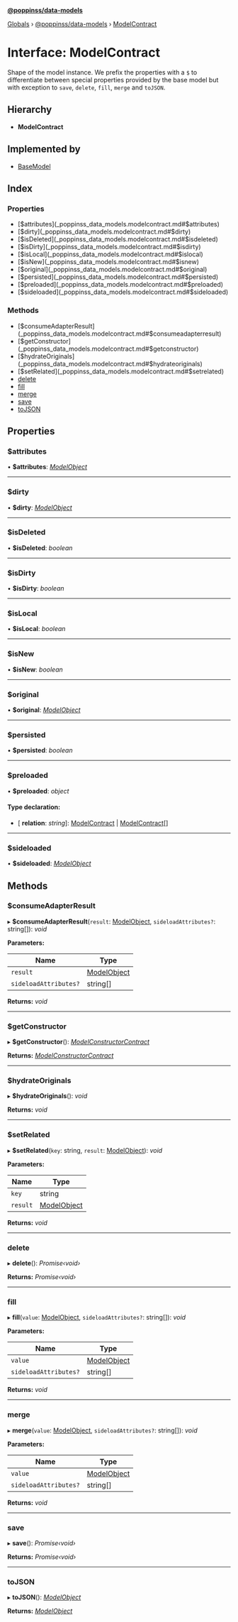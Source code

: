 **[@poppinss/data-models](../README.md)**

[Globals](../README.md) › [@poppinss/data-models](../modules/_poppinss_data_models.md) › [ModelContract](_poppinss_data_models.modelcontract.md)

# Interface: ModelContract

Shape of the model instance. We prefix the properties with a `$` to
differentiate between special properties provided by the base
model but with exception to `save`, `delete`, `fill`, `merge`
and `toJSON`.

## Hierarchy

* **ModelContract**

## Implemented by

* [BaseModel](../classes/_src_model_basemodel_.basemodel.md)

## Index

### Properties

* [$attributes](_poppinss_data_models.modelcontract.md#$attributes)
* [$dirty](_poppinss_data_models.modelcontract.md#$dirty)
* [$isDeleted](_poppinss_data_models.modelcontract.md#$isdeleted)
* [$isDirty](_poppinss_data_models.modelcontract.md#$isdirty)
* [$isLocal](_poppinss_data_models.modelcontract.md#$islocal)
* [$isNew](_poppinss_data_models.modelcontract.md#$isnew)
* [$original](_poppinss_data_models.modelcontract.md#$original)
* [$persisted](_poppinss_data_models.modelcontract.md#$persisted)
* [$preloaded](_poppinss_data_models.modelcontract.md#$preloaded)
* [$sideloaded](_poppinss_data_models.modelcontract.md#$sideloaded)

### Methods

* [$consumeAdapterResult](_poppinss_data_models.modelcontract.md#$consumeadapterresult)
* [$getConstructor](_poppinss_data_models.modelcontract.md#$getconstructor)
* [$hydrateOriginals](_poppinss_data_models.modelcontract.md#$hydrateoriginals)
* [$setRelated](_poppinss_data_models.modelcontract.md#$setrelated)
* [delete](_poppinss_data_models.modelcontract.md#delete)
* [fill](_poppinss_data_models.modelcontract.md#fill)
* [merge](_poppinss_data_models.modelcontract.md#merge)
* [save](_poppinss_data_models.modelcontract.md#save)
* [toJSON](_poppinss_data_models.modelcontract.md#tojson)

## Properties

###  $attributes

• **$attributes**: *[ModelObject](_poppinss_data_models.modelobject.md)*

___

###  $dirty

• **$dirty**: *[ModelObject](_poppinss_data_models.modelobject.md)*

___

###  $isDeleted

• **$isDeleted**: *boolean*

___

###  $isDirty

• **$isDirty**: *boolean*

___

###  $isLocal

• **$isLocal**: *boolean*

___

###  $isNew

• **$isNew**: *boolean*

___

###  $original

• **$original**: *[ModelObject](_poppinss_data_models.modelobject.md)*

___

###  $persisted

• **$persisted**: *boolean*

___

###  $preloaded

• **$preloaded**: *object*

#### Type declaration:

* \[ **relation**: *string*\]: [ModelContract](_poppinss_data_models.modelcontract.md) | [ModelContract](_poppinss_data_models.modelcontract.md)[]

___

###  $sideloaded

• **$sideloaded**: *[ModelObject](_poppinss_data_models.modelobject.md)*

## Methods

###  $consumeAdapterResult

▸ **$consumeAdapterResult**(`result`: [ModelObject](_poppinss_data_models.modelobject.md), `sideloadAttributes?`: string[]): *void*

**Parameters:**

Name | Type |
------ | ------ |
`result` | [ModelObject](_poppinss_data_models.modelobject.md) |
`sideloadAttributes?` | string[] |

**Returns:** *void*

___

###  $getConstructor

▸ **$getConstructor**(): *[ModelConstructorContract](_poppinss_data_models.modelconstructorcontract.md)*

**Returns:** *[ModelConstructorContract](_poppinss_data_models.modelconstructorcontract.md)*

___

###  $hydrateOriginals

▸ **$hydrateOriginals**(): *void*

**Returns:** *void*

___

###  $setRelated

▸ **$setRelated**(`key`: string, `result`: [ModelObject](_poppinss_data_models.modelobject.md)): *void*

**Parameters:**

Name | Type |
------ | ------ |
`key` | string |
`result` | [ModelObject](_poppinss_data_models.modelobject.md) |

**Returns:** *void*

___

###  delete

▸ **delete**(): *Promise‹void›*

**Returns:** *Promise‹void›*

___

###  fill

▸ **fill**(`value`: [ModelObject](_poppinss_data_models.modelobject.md), `sideloadAttributes?`: string[]): *void*

**Parameters:**

Name | Type |
------ | ------ |
`value` | [ModelObject](_poppinss_data_models.modelobject.md) |
`sideloadAttributes?` | string[] |

**Returns:** *void*

___

###  merge

▸ **merge**(`value`: [ModelObject](_poppinss_data_models.modelobject.md), `sideloadAttributes?`: string[]): *void*

**Parameters:**

Name | Type |
------ | ------ |
`value` | [ModelObject](_poppinss_data_models.modelobject.md) |
`sideloadAttributes?` | string[] |

**Returns:** *void*

___

###  save

▸ **save**(): *Promise‹void›*

**Returns:** *Promise‹void›*

___

###  toJSON

▸ **toJSON**(): *[ModelObject](_poppinss_data_models.modelobject.md)*

**Returns:** *[ModelObject](_poppinss_data_models.modelobject.md)*